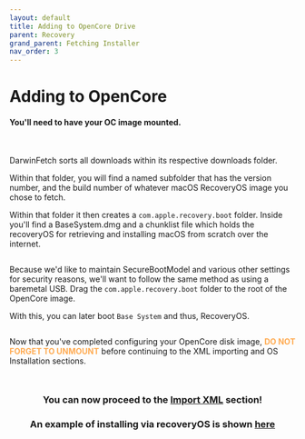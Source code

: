 ```yaml
---
layout: default
title: Adding to OpenCore Drive
parent: Recovery
grand_parent: Fetching Installer
nav_order: 3
---
```


# Adding to OpenCore
#### You'll need to have your OC image mounted.

<br>

DarwinFetch sorts all downloads within its respective downloads folder. 

Within that folder, you will find a named subfolder that has the version number, and the build number of whatever macOS RecoveryOS image you chose to fetch. 

Within that folder it then creates a ``com.apple.recovery.boot`` folder. Inside you'll find a BaseSystem.dmg and a chunklist file which holds the recoveryOS for retrieving and installing macOS from scratch over the internet.

<a href="https://raw.githubusercontent.com/royalgraphx/DarwinKVM/main/docs/assets/DarwinFetchDirectoryRecovery.png"><img src="../../../../assets/DarwinFetchDirectoryRecovery.png" alt=""></a>

Because we'd like to maintain SecureBootModel and various other settings for security reasons, we'll want to follow the same method as using a baremetal USB. Drag the ``com.apple.recovery.boot`` folder to the root of the OpenCore image.

With this, you can later boot ``Base System`` and thus, RecoveryOS.

<a href="https://raw.githubusercontent.com/royalgraphx/DarwinKVM/main/docs/assets/BaseSystemInstallLegacyScreenshot.png"><img src="../../../../assets/BaseSystemInstallLegacyScreenshot.png" alt=""></a>

Now that you've completed configuring your OpenCore disk image, <span style="color: #ffab52;">**DO NOT FORGET TO UNMOUNT**</span> before continuing to the XML importing and OS Installation sections.

<a href="https://raw.githubusercontent.com/royalgraphx/DarwinKVM/main/docs/assets/DiskProvisionMainMenu.png"><img src="../../../../assets/DiskProvisionMainMenu.png" alt=""></a>

<a href="https://raw.githubusercontent.com/royalgraphx/DarwinKVM/main/docs/assets/DiskProvisionOCUnmounting.png"><img src="../../../../assets/DiskProvisionOCUnmounting.png" alt=""></a>

<h3 align="center">You can now proceed to the <a href="../../../07-XML/KVM/index">Import XML</a> section!</h3>

<h3 align="center">An example of installing via recoveryOS is shown <a href="../03-Installation">here</a></h3>
